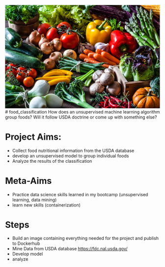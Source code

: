<img src='hero_veg.jpg'>
# food_classification
How does an unsupervised machine learning algorithm group foods? Will it follow USDA doctrine or come up with something else?

# Project Aims:
- Collect food nutritional information from the USDA database
- develop an unsupervised model to group individual foods
- Analyze the results of the classification

# Meta-Aims
- Practice data science skills learned in my bootcamp (unsupervised learning, data mining)
- learn new skills (containerization)

# Steps
 - Build an image containing everything needed for the project and publish to Dockerhub
 - Mine Data from USDA database https://fdc.nal.usda.gov/
 - Develop model
 - analyze
